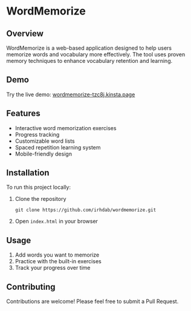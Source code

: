 
# WordMemorize

## Overview
WordMemorize is a web-based application designed to help users memorize words and vocabulary more effectively. The tool uses proven memory techniques to enhance vocabulary retention and learning.

## Demo
Try the live demo: [wordmemorize-tzc8j.kinsta.page](https://wordmemorize-tzc8j.kinsta.page)

## Features
- Interactive word memorization exercises
- Progress tracking
- Customizable word lists
- Spaced repetition learning system
- Mobile-friendly design

## Installation
To run this project locally:

1. Clone the repository
   ```
   git clone https://github.com/irhdab/wordmemorize.git
   ```
2. Open `index.html` in your browser

## Usage
1. Add words you want to memorize
2. Practice with the built-in exercises
3. Track your progress over time

## Contributing
Contributions are welcome! Please feel free to submit a Pull Request.